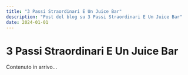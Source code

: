 ```yaml
---
title: "3 Passi Straordinari E Un Juice Bar"
description: "Post del blog su 3 Passi Straordinari E Un Juice Bar"
date: 2024-01-01
---
```


# 3 Passi Straordinari E Un Juice Bar

Contenuto in arrivo...
